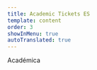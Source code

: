 ```yaml
---
title: Academic Tickets ES
template: content
order: 3
showInMenu: true
autoTranslated: true
---
```


Académica
